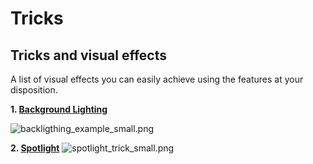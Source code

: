 # Tricks

## Tricks and visual effects
A list of visual effects you can easily achieve using the features at your disposition.

**1. [Background Lighting](/docs/Parcels/Tricks/Background_Lighting)**

![backligthing_example_small.png](/backligthing_example_small.png)

**2. [Spotlight](/docs/Parcels/Tricks/Spotlight)**
![spotlight_trick_small.png](/spotlight_trick_small.png)